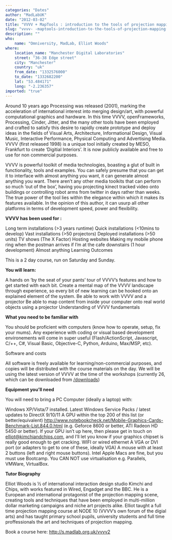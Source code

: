 ```yaml
---
categories: "Dates"
author: "MadLabUK"
date: "2012-03-02"
title: "VVVV + MapTools : introduction to the tools of projection mapping(2)"
slug: "vvvv- -maptools-introduction-to-the-tools-of-projection-mapping(2)"
description: ""
who: 
    name: "Omniversity, MadLab, Elliot Woods"
where: 
    location_name: "Manchester Digital Laboratories"
    street: "36-38 Edge street"
    city: "Manchester"
    country: "uk"
    from_date: "1332576000"
    to_date: "1332682200"
    lat: "53.484171"
    long: "-2.236357"
imported: "true"
---
```



Around 10 years ago Processing was released (2001), marking the acceleration of international interest into merging design/art, with powerful computational graphics and hardware. In this time VVVV, openFrameworks, Processing, Cinder, Jitter, and the many other tools have been employed and crafted to satisfy this  desire to rapidly create prototype and deploy ideas in the fields of Visual Arts, Architecture, Informational Design, Visual Music, Interactive Performance, Physical Computing and Advertising Media.
VVVV (first released 1998) is a unique tool initially created by MESO, Frankfurt to create ‘Digitial Interiors’. It is now publicly available and free to use for non commercial purposes.

VVVV is powerful toolkit of media technologies, boasting a glut of built in functionality, tools and examples. You can safely presume that you can get it to interface with almost anything you want, it can generate almost anything you want. There aren’t any other media toolkits that can perform so much ‘out of the box’, having you projecting kinect tracked video onto buildings or controlling robot arms from twitter in days rather than weeks. The true power of the tool lies within the elegance within which it makes its features available. In the opinion of this author, it can usurp all other platforms in terms of development speed, power and flexibility.


**VVVV has been used for :**

Long term installations (>3 years runtime)
Quick installations (<10mins to develop) Vast installations (>50 projectors)
Deployed installations (>50 units)
TV shows (The X Factor)
Hosting websites
Making my mobile phone ring when the postman arrives if I’m at the cafe downstairs (1 hour development)
Almost anything
Learning Outcomes

This is a 2 day course, run on Saturday and Sunday.

**You will learn:**

A hands on ‘by the seat of your pants’ tour of VVVV’s features and how to get started with each bit. Create a mental map of the VVVV landscape through experience, so every bit of new learning can be hooked onto an explained element of the system.
Be able to work with VVVV and a projector
Be able to map content from inside your computer onto real world objects using a projector
Understanding of VVVV fundamentals

**What you need to be familiar with**

You should be proficient with computers (know how to operate, setup, fix your mums).
Any experience with coding or visual based development environements will come in super useful (Flash/ActionScript, Javascript, C/++, C#, Visual Basic, Objective-C, Python, Arduino, Max/MSP, etc).

Software and costs

All software is freely available for learning/non-commercial purposes, and copies will be distributed with the course materials on the day.
We will be using the latest version of VVVV at the time of the workshops (currently 26, which can be downloaded from [/downloads](https://legacy.vvvv.org/downloads))

**Equipment you’ll need**

You will need to bring a PC Computer (ideally a laptop) with:

Windows XP/Vista/7 installed.
Latest Windows Service Packs / latest updates to DirectX 9/10/11
A GPU within the top 200 of this list (or better/equivalent) http://www.notebookcheck.net/Mobile-Graphics-Cards-Benchmark-List.844.0.html (e.g. Geforce 8600 or better, ATI Radeon HD 5450 or better). If your GPU isn’t up here, then please get in touch on elliot@kimchiandchips.com, and I’ll let you know if your graphics chipset is really good enough to get cracking.
WIFI or wired ethernet
A VGA or DVI port (or adapters to get to one of these, ideally VGA)
A mouse with at least 2 buttons (left and right mouse buttons).
Intel Apple Macs are fine, but you must use Bootcamp. You CAN NOT use virtualisation e.g. Parallels, VMWare, VirtualBox.

**Tutor Biography**

Elliot Woods is ½ of international interaction design studio Kimchi and Chips, with works featured in Wired, Engadget and the BBC. He is a European and international protagonist of the projection mapping scene, creating tools and techniques that have been employed in multi-million dollar marketing campaigns and niche art projects alike. Elliot taught a full time projection mapping course at NODE 10 (VVVV’s own forum of the digial arts) and has taught primary school pupils, university students and full time proffessionals the art and techniques of projection mapping.

Book a course here: http://s.madlab.org.uk/vvvv2
